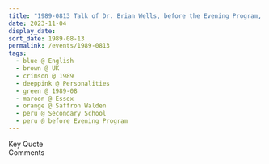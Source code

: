 ```yaml
---
title: "1989-0813 Talk of Dr. Brian Wells, before the Evening Program, the day before Śhrī Kṛiṣhṇa Pūjā, Secondary School, Saffron Walden, Essex, UK"
date: 2023-11-04
display_date: 
sort_date: 1989-08-13
permalink: /events/1989-0813
tags:
  - blue @ English
  - brown @ UK
  - crimson @ 1989
  - deeppink @ Personalities
  - green @ 1989-08
  - maroon @ Essex
  - orange @ Saffron Walden
  - peru @ Secondary School
  - peru @ before Evening Program
---
```


<wave-list>
  <list-title color="green" width="75">Key Quote</list-title>
  <list-item color="BlanchedAlmond"  width="200"></list-item>
  <list-item color="Lavender"></list-item>
  <list-item color="BlanchedAlmond"></list-item>
</wave-list>

<br>

<wave-list>
  <list-title color="green" width="75">Comments</list-title>
  <list-item color="BlanchedAlmond"  width="200"></list-item>
  <list-item color="Lavender"></list-item>
  <list-item color="BlanchedAlmond"></list-item>
</wave-list>